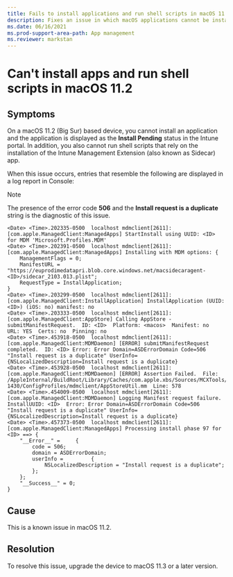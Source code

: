 ```yaml
---
title: Fails to install applications and run shell scripts in macOS 11.2
description: Fixes an issue in which macOS applications cannot be installed in the Intune portal and you cannot run shell scripts on a macOS 11.2 based device.
ms.date: 06/16/2021
ms.prod-support-area-path: App management
ms.reviewer: markstan
---
```

# Can't install apps and run shell scripts in macOS 11.2

## Symptoms

On a macOS 11.2 (Big Sur) based device, you cannot install an application and the application is displayed as the **Install Pending** status in the Intune portal. In addition, you also cannot run shell scripts that rely on the installation of the Intune Management Extension (also known as Sidecar) app.

When this issue occurs, entries that resemble the following are displayed in a log report in Console:

> [!NOTE]
> The presence of the error code **506** and the **Install request is a duplicate** string is the diagnostic of this issue.

```output
<Date> <Time>.202335-0500  localhost mdmclient[2611]: [com.apple.ManagedClient:ManagedApps] StartInstall using UUID: <ID> for MDM 'Microsoft.Profiles.MDM'
<Date> <Time>.202391-0500  localhost mdmclient[2611]: [com.apple.ManagedClient:ManagedApps] Installing with MDM options: {
    ManagementFlags = 0;
    ManifestURL = "https://euprodimedatapri.blob.core.windows.net/macsidecaragent-<ID>/sidecar_2103.013.plist";
    RequestType = InstallApplication;
}
<Date> <Time>.203299-0500  localhost mdmclient[2611]: [com.apple.ManagedClient:InstallApplication] InstallApplication (UUID:<ID>) (iOS: no) manifest: no
<Date> <Time>.203333-0500  localhost mdmclient[2611]: [com.apple.ManagedClient:AppStore] Calling AppStore -submitManifestRequest.  ID: <ID>  Platform: <macos>  Manifest: no  URL: YES  Certs: no  Pinning: no
<Date> <Time>.453918-0500  localhost mdmclient[2611]: [com.apple.ManagedClient:MDMDaemon] [ERROR] submitManifestRequest completed.  ID: <ID> Error: Error Domain=ASDErrorDomain Code=506 "Install request is a duplicate" UserInfo={NSLocalizedDescription=Install request is a duplicate}
<Date> <Time>.453928-0500  localhost mdmclient[2611]: [com.apple.ManagedClient:MDMDaemon] [ERROR] Assertion Failed.  File: /AppleInternal/BuildRoot/Library/Caches/com.apple.xbs/Sources/MCXTools/MCXTools-1430/ConfigProfiles/mdmclient/AppStoreUtil.mm  Line: 578
<Date> <Time>.454009-0500  localhost mdmclient[2611]: [com.apple.ManagedClient:MDMDaemon] Logging Manifest request failure.  InstallUUID: <ID>  Error: Error Domain=ASDErrorDomain Code=506 "Install request is a duplicate" UserInfo={NSLocalizedDescription=Install request is a duplicate}
<Date> <Time>.457373-0500  localhost mdmclient[2611]: [com.apple.ManagedClient:ManagedApps] Processing install phase 97 for <ID> ==> {
    "__Error__" =     {
        code = 506;
        domain = ASDErrorDomain;
        userInfo =         {
            NSLocalizedDescription = "Install request is a duplicate";
        };
    };
    "__Success__" = 0;
}
```

## Cause

This is a known issue in macOS 11.2.

## Resolution

To resolve this issue, upgrade the device to macOS 11.3 or a later version.
